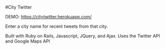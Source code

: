 #City Twitter

DEMO: https://citytwitter.herokuapp.com/

Enter a city name for recent tweets from that city.

Built with Ruby on Rails, Javascript, JQuery, and Ajax.
Uses the Twitter API and Google Maps API
